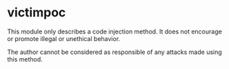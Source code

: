 # victimpoc
This module only describes a code injection method. It does not encourage or promote illegal or unethical behavior.

The author cannot be considered as responsible of any attacks made using this method.
